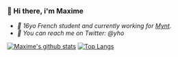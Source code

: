 ### 🥀 Hi there, i'm Maxime

- *🍹 16yo French student and currently working for [Mynt](https://mynt.industries).*
- *🍇 You can reach me on Twitter: @yho*


[![Maxime's github stats](https://github-readme-stats.vercel.app/api?username=ctsmax&count_private=true&theme=dark)](https://github.com/anuraghazra/github-readme-stats)
[![Top Langs](https://github-readme-stats.vercel.app/api/top-langs/?username=ctsmax&layout=compact&theme=dark)](https://github.com/anuraghazra/github-readme-stats)
